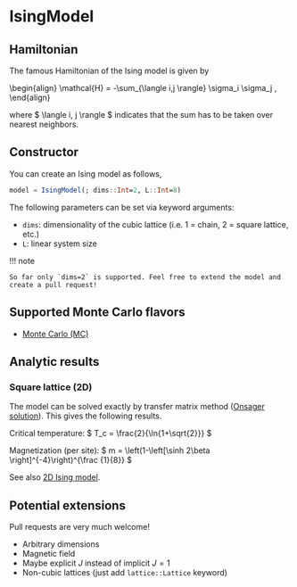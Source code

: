 # IsingModel

## Hamiltonian
The famous Hamiltonian of the Ising model is given by

\begin{align}
\mathcal{H} = -\sum_{\langle i,j \rangle} \sigma_i \sigma_j ,
\end{align}

where $ \langle i, j \rangle $ indicates that the sum has to be taken over nearest neighbors.

## Constructor
You can create an Ising model as follows,
```julia
model = IsingModel(; dims::Int=2, L::Int=8)
```

The following parameters can be set via keyword arguments:

* `dims`: dimensionality of the cubic lattice (i.e. 1 = chain, 2 = square lattice, etc.)
* `L`: linear system size

!!! note

    So far only `dims=2` is supported. Feel free to extend the model and create a pull request!

## Supported Monte Carlo flavors

 * [Monte Carlo (MC)](@ref)

## Analytic results

### Square lattice (2D)

The model can be solved exactly by transfer matrix method ([Onsager solution](https://en.wikipedia.org/wiki/Ising_model#Onsager's_exact_solution)). This gives the following results.

Critical temperature: $ T_c = \frac{2}{\ln{1+\sqrt{2}}} $

Magnetization (per site): $ m = \left(1-\left[\sinh 2\beta \right]^{-4}\right)^{\frac {1}{8}} $

See also [2D Ising model](@ref).

## Potential extensions

Pull requests are very much welcome!

* Arbitrary dimensions
* Magnetic field
* Maybe explicit $J$ instead of implicit $J=1$
* Non-cubic lattices (just add `lattice::Lattice` keyword)

